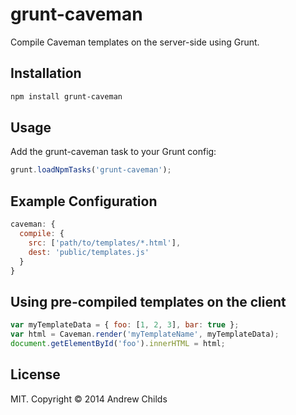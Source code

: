 # grunt-caveman

Compile Caveman templates on the server-side using Grunt.

## Installation

```sh
npm install grunt-caveman
```

## Usage

Add the grunt-caveman task to your Grunt config:

```js
grunt.loadNpmTasks('grunt-caveman');
```

## Example Configuration

```js
caveman: {
  compile: {
    src: ['path/to/templates/*.html'],
    dest: 'public/templates.js'
  }
}
```

## Using pre-compiled templates on the client

```js
var myTemplateData = { foo: [1, 2, 3], bar: true };
var html = Caveman.render('myTemplateName', myTemplateData);
document.getElementById('foo').innerHTML = html;
```

## License

MIT. Copyright &copy; 2014 Andrew Childs
